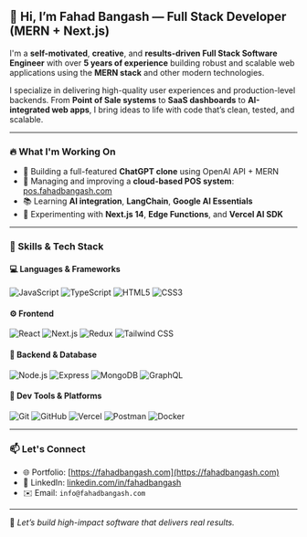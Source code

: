

## 👋 Hi, I’m Fahad Bangash — Full Stack Developer (MERN + Next.js)

I'm a **self-motivated**, **creative**, and **results-driven Full Stack Software Engineer** with over **5 years of experience** building robust and scalable web applications using the **MERN stack** and other modern technologies.

I specialize in delivering high-quality user experiences and production-level backends. From **Point of Sale systems** to **SaaS dashboards** to **AI-integrated web apps**, I bring ideas to life with code that’s clean, tested, and scalable.

---

### 🔥 What I'm Working On
- 🤖 Building a full-featured **ChatGPT clone** using OpenAI API + MERN
- 🧾 Managing and improving a **cloud-based POS system**: [pos.fahadbangash.com](https://pos.fahadbangash.com)
- 📚 Learning **AI integration**, **LangChain**, **Google AI Essentials**
- 🧪 Experimenting with **Next.js 14**, **Edge Functions**, and **Vercel AI SDK**

---

### 🧠 Skills & Tech Stack

#### 💻 Languages & Frameworks
![JavaScript](https://img.shields.io/badge/-JavaScript-F7DF1E?logo=javascript&logoColor=black&style=flat)
![TypeScript](https://img.shields.io/badge/-TypeScript-3178C6?logo=typescript&logoColor=white&style=flat)
![HTML5](https://img.shields.io/badge/-HTML5-E34F26?logo=html5&logoColor=white&style=flat)
![CSS3](https://img.shields.io/badge/-CSS3-1572B6?logo=css3&logoColor=white&style=flat)

#### ⚙️ Frontend
![React](https://img.shields.io/badge/-React-61DAFB?logo=react&logoColor=white&style=flat)
![Next.js](https://img.shields.io/badge/-Next.js-000000?logo=next.js&logoColor=white&style=flat)
![Redux](https://img.shields.io/badge/-Redux-764ABC?logo=redux&logoColor=white&style=flat)
![Tailwind CSS](https://img.shields.io/badge/-TailwindCSS-38B2AC?logo=tailwind-css&logoColor=white&style=flat)

#### 🔧 Backend & Database
![Node.js](https://img.shields.io/badge/-Node.js-339933?logo=node.js&logoColor=white&style=flat)
![Express](https://img.shields.io/badge/-Express.js-000000?logo=express&logoColor=white&style=flat)
![MongoDB](https://img.shields.io/badge/-MongoDB-47A248?logo=mongodb&logoColor=white&style=flat)
![GraphQL](https://img.shields.io/badge/-GraphQL-E10098?logo=graphql&logoColor=white&style=flat)

#### 🚀 Dev Tools & Platforms
![Git](https://img.shields.io/badge/-Git-F05032?logo=git&logoColor=white&style=flat)
![GitHub](https://img.shields.io/badge/-GitHub-181717?logo=github&logoColor=white&style=flat)
![Vercel](https://img.shields.io/badge/-Vercel-000000?logo=vercel&logoColor=white&style=flat)
![Postman](https://img.shields.io/badge/-Postman-FF6C37?logo=postman&logoColor=white&style=flat)
![Docker](https://img.shields.io/badge/-Docker-2496ED?logo=docker&logoColor=white&style=flat)

---


### 📫 Let's Connect

- 🌐 Portfolio: [https://fahadbangash.com](https://fahadbangash.com)  
- 💼 LinkedIn: [linkedin.com/in/fahadbangash](https://linkedin.com/in/fahadbangashofficial)  
- ✉️ Email: `info@fahadbangash.com`

---

🚀 *Let’s build high-impact software that delivers real results.*  
